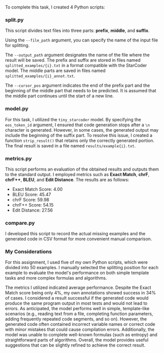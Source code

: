 To complete this task, I created 4 Python scripts:

### split.py

This script divides text files into three parts: **prefix**, **middle**, and **suffix**. 

Using the `--file_path` argument, you can specify the name of the input file for splitting. 

The `--output_path` argument designates the name of the file where the result will be saved. The prefix and suffix are stored in files named `splitted_examples/{i}.txt` in a format compatible with the StarCoder model. The middle parts are saved in files named `splitted_examples/{i}_annot.txt`. 

The `--cursor_pos` argument indicates the end of the prefix part and the beginning of the middle part that needs to be predicted. It is assumed that the middle part continues until the start of a new line.

### model.py

For this task, I utilized the `tiny_starcoder` model. By specifying the `eos_token_id` argument, I ensured that code generation stops after a `\n` character is generated. However, in some cases, the generated output may include the beginning of the suffix part. To resolve this issue, I created a function `strip_result()` that retains only the correctly generated portion. The final result is saved in a file named `results/example{i}.txt`.

### metrics.py

This script performs an evaluation of the obtained results and outputs them to the standard output. I employed metrics such as **Exact Match**, **chrF**, **chrF++**, **BLEU**, and **Edit Distance**. The results are as follows:

* Exact Match Score: 4.00
* BLEU Score: 45.47
* chrF Score: 59.98
* chrF++ Score: 54.15
* Edit Distance: 27.56

### compare.py

I developed this script to record the actual missing examples and the generated code in CSV format for more convenient manual comparison.


### My Considerations

For this assignment, I used five of my own Python scripts, which were divided into 50 examples. I manually selected the splitting position for each example to evaluate the model's performance on both simple template tasks and more complex formulas and algorithms.

The metrics I utilized indicated average performance. Despite the Exact Match score being only 4%, my own annotations showed success in 34% of cases. I considered a result successful if the generated code would produce the same program output in most tests and would not lead to errors. As anticipated, the model performs well in simple, template-like scenarios (e.g., reading text from a file, completing function parameters, adding frequently repeated code segments, and so on). However, the generated code often contained incorrect variable names or correct code with minor mistakes that could cause compilation errors. Additionally, the model was unable to complete well-known formulas (such as entropy) and straightforward parts of algorithms. Overall, the model provides useful suggestions that can be slightly refined to achieve the correct result.
